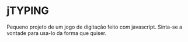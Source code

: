 # jTYPING
Pequeno projeto de um jogo de digitação feito com javascript.
Sinta-se a vontade para usa-lo da forma que quiser.
